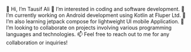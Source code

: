 👋 Hi, I’m Tausif Ali
👀 I’m interested in coding and software development.
🌱 I’m currently working on Android development using Kotlin at Fluper Ltd.
🌱 I’m also learning jetpack compose for lightweight UI mobile Application.
💞️ I’m looking to collaborate on projects involving various programming languages and technologies.
📫 Feel free to reach out to me for any collaboration or inquiries!
<!---
Tausif702/Tausif702 is a ✨ special ✨ repository because its `README.md` (this file) appears on your GitHub profile.
You can click the Preview link to take a look at your changes.
--->
